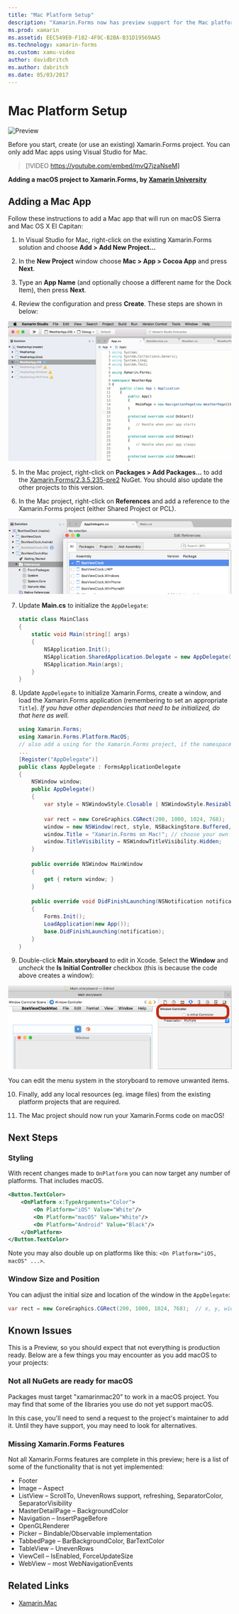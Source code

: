 ```yaml
---
title: "Mac Platform Setup"
description: "Xamarin.Forms now has preview support for the Mac platform"
ms.prod: xamarin
ms.assetid: EEC549E0-F182-4F9C-B2BA-B31D19569AA5
ms.technology: xamarin-forms
ms.custom: xamu-video
author: davidbritch
ms.author: dabritch
ms.date: 05/03/2017
---
```


# Mac Platform Setup

![Preview](~/media/shared/preview.png)

Before you start, create (or use an existing) Xamarin.Forms project.
You can only add Mac apps using Visual Studio for Mac.

> [!VIDEO https://youtube.com/embed/mvQ7jzaNseM]

**Adding a macOS project to Xamarin.Forms, by [Xamarin University](https://university.xamarin.com/)**

## Adding a Mac App

Follow these instructions to add a Mac app that will run on macOS Sierra and Mac OS X El Capitan:

1. In Visual Studio for Mac, right-click on the existing Xamarin.Forms solution and choose **Add > Add New Project...**

2. In the **New Project** window choose **Mac > App > Cocoa App** and press **Next**.

3. Type an **App Name** (and optionally choose a different name for the Dock Item), then press **Next**.

4. Review the configuration and press **Create**. These steps are shown in below:

  ![Animated instructions showing how to add a Cocoa app](mac-images/add-macos-proj.gif)

5. In the Mac project, right-click on **Packages > Add Packages...** to add the
  [Xamarin.Forms/2.3.5.235-pre2](https://www.nuget.org/packages/Xamarin.Forms/2.3.5.235-pre2) NuGet. You should also update the other projects to this version.

6. In the Mac project, right-click on **References** and add a reference to the Xamarin.Forms project (either Shared Project or PCL).

  ![Add a reference to the Xamarin.Forms shared code project](mac-images/references-sml.png)

7. Update **Main.cs** to initialize the `AppDelegate`:

	```csharp
	static class MainClass
	{
		static void Main(string[] args)
		{
			NSApplication.Init();
			NSApplication.SharedApplication.Delegate = new AppDelegate(); // add this line
			NSApplication.Main(args);
		}
	}
	```

8. Update `AppDelegate` to initialize Xamarin.Forms, create a window, and load the Xamarin.Forms application (remembering to set an appropriate `Title`). _If you have other dependencies that need to be initialized, do that here as well._

	```csharp
	using Xamarin.Forms;
	using Xamarin.Forms.Platform.MacOS;
	// also add a using for the Xamarin.Forms project, if the namespace is different to this file
	...
	[Register("AppDelegate")]
	public class AppDelegate : FormsApplicationDelegate
	{
		NSWindow window;
		public AppDelegate()
		{
			var style = NSWindowStyle.Closable | NSWindowStyle.Resizable | NSWindowStyle.Titled;

			var rect = new CoreGraphics.CGRect(200, 1000, 1024, 768);
			window = new NSWindow(rect, style, NSBackingStore.Buffered, false);
			window.Title = "Xamarin.Forms on Mac!"; // choose your own Title here
			window.TitleVisibility = NSWindowTitleVisibility.Hidden;
		}

		public override NSWindow MainWindow
		{
			get { return window; }
		}

		public override void DidFinishLaunching(NSNotification notification)
		{
			Forms.Init();
			LoadApplication(new App());
			base.DidFinishLaunching(notification);
		}
	}
	```

9. Double-click **Main.storyboard** to edit in Xcode. Select the **Window** and _uncheck_ the **Is Initial Controller** checkbox (this is because the code above creates a window):

  [![Uncheck the Is Initial Controller checkbox in Xcode](mac-images/xcode-init-controller-sml.png)](mac-images/xcode-init-controller.png#lightbox)

  You can edit the menu system in the storyboard to remove unwanted items.

10. Finally, add any local resources (eg. image files) from the existing platform projects that are required.

11. The Mac project should now run your Xamarin.Forms code on macOS!

## Next Steps

### Styling

With recent changes made to `OnPlatform` you can now target any number of platforms. That includes macOS.

```xml
<Button.TextColor>
	<OnPlatform x:TypeArguments="Color">
		<On Platform="iOS" Value="White"/>
		<On Platform="macOS" Value="White"/>
		<On Platform="Android" Value="Black"/>
	</OnPlatform>
</Button.TextColor>
```

Note you may also double up on platforms like this: `<On Platform="iOS, macOS" ...>`.

### Window Size and Position

You can adjust the initial size and location of the window in the `AppDelegate`:

```csharp
var rect = new CoreGraphics.CGRect(200, 1000, 1024, 768);  // x, y, width, height
```

## Known Issues

This is a Preview, so you should expect that not everything is production ready. Below are a few things you may encounter as you add macOS to your projects:

### Not all NuGets are ready for macOS

Packages must target "xamarinmac20" to work in a macOS project. You may find that some of the libraries you use do not yet support macOS.

In this case, you'll need to send a request to the project's maintainer to add it. Until they have support, you may need to look for alternatives.

### Missing Xamarin.Forms Features

Not all Xamarin.Forms features are complete in this preview; here is a list of some of the functionality that is not yet implemented:

* Footer
* Image – Aspect
* ListView – ScrollTo, UnevenRows support, refreshing, SeparatorColor, SeparatorVisibility
* MasterDetailPage – BackgroundColor
* Navigation – InsertPageBefore
* OpenGLRenderer
* Picker – Bindable/Observable implementation
* TabbedPage – BarBackgroundColor, BarTextColor
* TableView – UnevenRows
* ViewCell – IsEnabled, ForceUpdateSize
* WebView – most WebNavigationEvents


## Related Links

- [Xamarin.Mac](~/mac/index.yml)
